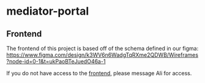 # mediator-portal

## Frontend

The frontend of this project is based off of the schema defined in our figma: https://www.figma.com/design/k3WV6n6WadgTqRXme2QDWB/Wireframes?node-id=0-1&t=ukPaoBTeJuedO46a-1

If you do not have access to the [frontend](https://github.com/akhan58/mediator-portal-frontend.git), please message Ali for access.
